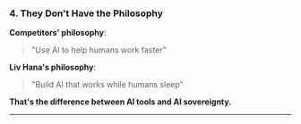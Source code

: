 ### 4. **They Don't Have the Philosophy**

**Competitors' philosophy**:
> "Use AI to help humans work faster"

**Liv Hana's philosophy**:
> "Build AI that works while humans sleep"

**That's the difference between AI tools and AI sovereignty.**

---
